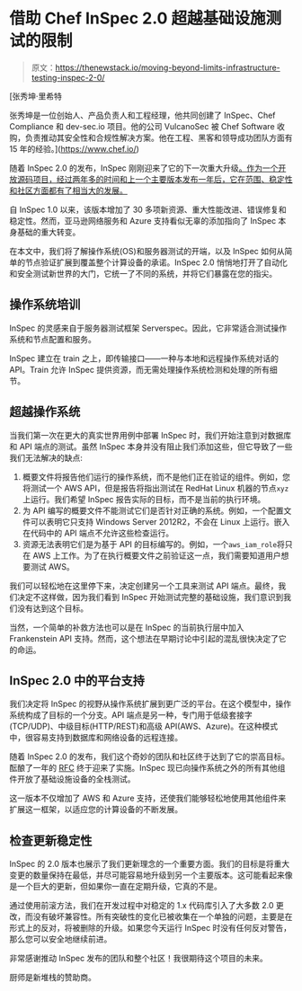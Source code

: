 # 借助 Chef InSpec 2.0 超越基础设施测试的限制

> 原文：<https://thenewstack.io/moving-beyond-limits-infrastructure-testing-inspec-2-0/>

[](https://www.chef.io/)

 [张秀坤·里希特

张秀坤是一位创始人、产品负责人和工程经理，他共同创建了 InSpec、Chef Compliance 和 dev-sec.io 项目。他的公司 VulcanoSec 被 Chef Software 收购，负责推动其安全性和合规性解决方案。他在工程、黑客和领导成功团队方面有 15 年的经验。](https://www.chef.io/) [](https://www.chef.io/)

随着 InSpec 2.0 的发布，InSpec 刚刚迎来了它的下一次重大升级[。作为一个开放源码项目，经过两年多的时间和上一个主要版本发布一年后，它在范围、稳定性和社区方面都有了相当大的发展。](https://thenewstack.io/chef-bulks-security-compliance-automation-cloud/)

自 InSpec 1.0 以来，该版本增加了 30 多项新资源、重大性能改进、错误修复和稳定性。然而，亚马逊网络服务和 Azure 支持看似无辜的添加指向了 InSpec 本身基础的重大转变。

在本文中，我们将了解操作系统(OS)和服务器测试的开端，以及 InSpec 如何从简单的节点验证扩展到覆盖整个计算设备的承诺。InSpec 2.0 悄悄地打开了自动化和安全测试新世界的大门，它统一了不同的系统，并将它们暴露在您的指尖。

## 操作系统培训

InSpec 的灵感来自于服务器测试框架 Serverspec。因此，它非常适合测试操作系统和节点配置和服务。

InSpec 建立在 train 之上，即传输接口——一种与本地和远程操作系统对话的 API。Train 允许 InSpec 提供资源，而无需处理操作系统检测和处理的所有细节。

## 超越操作系统

当我们第一次在更大的真实世界用例中部署 InSpec 时，我们开始注意到对数据库和 API 端点的测试。虽然 InSpec 本身并没有阻止我们添加这些，但它导致了一些我们无法解决的缺点:

1.  概要文件将报告他们运行的操作系统，而不是他们正在验证的组件。例如，您将测试一个 AWS API，但是报告将指出测试在 RedHat Linux 机器的节点`xyz`上运行。我们希望 InSpec 报告实际的目标，而不是当前的执行环境。
2.  为 API 编写的概要文件不能测试它们是否针对正确的系统。例如，一个配置文件可以表明它只支持 Windows Server 2012R2，不会在 Linux 上运行。嵌入在代码中的 API 端点不允许这些检查运行。
3.  资源无法表明它们是为基于 API 的目标编写的。例如，一个`aws_iam_role`将只在 AWS 上工作。为了在执行概要文件之前验证这一点，我们需要知道用户想要测试 AWS。

我们可以轻松地在这里停下来，决定创建另一个工具来测试 API 端点。最终，我们决定不这样做，因为我们看到 InSpec 开始测试完整的基础设施，我们意识到我们没有达到这个目标。

当然，一个简单的补救方法也可以是在 InSpec 的当前执行层中加入 Frankenstein API 支持。然而，这个想法在早期讨论中引起的混乱很快决定了它的命运。

## InSpec 2.0 中的平台支持

我们决定将 InSpec 的视野从操作系统扩展到更广泛的平台。在这个模型中，操作系统构成了目标的一个分支。API 端点是另一种，专门用于低级套接字(TCP/UDP)、中级目标(HTTP/REST)和高级 API(AWS、Azure)。在这种模式中，很容易支持到数据库和网络设备的远程连接。

随着 InSpec 2.0 的发布，我们这个奇妙的团队和社区终于达到了它的崇高目标。酝酿了一年的 [RFC](https://github.com/chef/inspec/issues/1661) 终于迎来了实施。InSpec 现已向操作系统之外的所有其他组件开放了基础设施设备的全栈测试。

这一版本不仅增加了 AWS 和 Azure 支持，还使我们能够轻松地使用其他组件来扩展这一框架，以适应您的计算设备的不断发展。

## 检查更新稳定性

InSpec 的 2.0 版本也展示了我们更新理念的一个重要方面。我们的目标是将重大变更的数量保持在最低，并尽可能容易地升级到另一个主要版本。这可能看起来像是一个巨大的更新，但如果你一直在定期升级，它真的不是。

通过使用前滚方法，我们在开发过程中对稳定的 1.x 代码库引入了大多数 2.0 更改，而没有破坏兼容性。所有突破性的变化已被收集在一个单独的问题，主要是在形式上的反对，将被删除的升级。如果您今天运行 InSpec 时没有任何反对警告，那么您可以安全地继续前进。

非常感谢推动 InSpec 发布的团队和整个社区！我很期待这个项目的未来。

厨师是新堆栈的赞助商。

<svg xmlns:xlink="http://www.w3.org/1999/xlink" viewBox="0 0 68 31" version="1.1"><title>Group</title> <desc>Created with Sketch.</desc></svg>